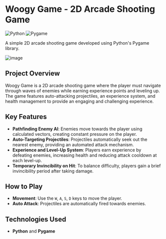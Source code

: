 # Woogy Game - 2D Arcade Shooting Game

![Python](https://img.shields.io/badge/Python-3.9-blue)
![Pygame](https://img.shields.io/badge/Pygame-2.1-green)

A simple 2D arcade shooting game developed using Python's Pygame library.

![image](https://github.com/woogyeom/Survival-Game/assets/17395464/ed5e74e8-db74-423d-bc49-e8e592f873cc)

## Project Overview
Woogy Game is a 2D arcade shooting game where the player must navigate through waves of enemies while earning experience points and leveling up. The game features auto-attacking projectiles, an experience system, and health management to provide an engaging and challenging experience.

## Key Features
- **Pathfinding Enemy AI**: Enemies move towards the player using calculated vectors, creating constant pressure on the player.
- **Auto-Targeting Projectiles**: Projectiles automatically seek out the nearest enemy, providing an automated attack mechanism.
- **Experience and Level-Up System**: Players earn experience by defeating enemies, increasing health and reducing attack cooldown at each level-up.
- **Temporary Invincibility on Hit**: To balance difficulty, players gain a brief invincibility period after taking damage.

## How to Play
- **Movement**: Use the `W`, `A`, `S`, `D` keys to move the player.
- **Auto Attack**: Projectiles are automatically fired towards enemies.

## Technologies Used
- **Python** and **Pygame**
